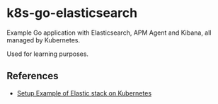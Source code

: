 # k8s-go-elasticsearch 

Example Go application with Elasticsearch, APM Agent and Kibana, all managed by Kubernetes.

Used for learning purposes.

## References
- [Setup Example of Elastic stack on Kubernetes](https://github.com/waldemarnt/devops-resources/tree/master/examples/k8s_elastic_kibana_apm)
